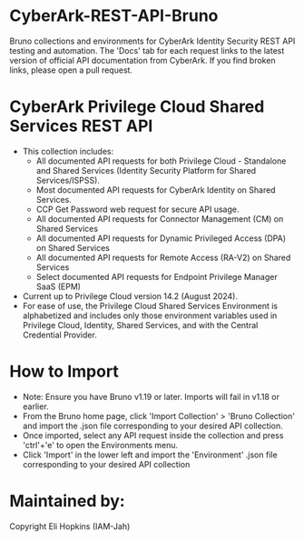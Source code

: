 # CyberArk-REST-API-Bruno
Bruno collections and environments for CyberArk Identity Security REST API testing and automation. The 'Docs' tab for each request links to the latest version of official API documentation from CyberArk. If you find broken links, please open a pull request.

# CyberArk Privilege Cloud Shared Services REST API
* This collection includes:
	* All documented API requests for both Privilege Cloud - Standalone and Shared Services (Identity Security Platform for Shared Services/ISPSS).
	* Most documented API requests for CyberArk Identity on Shared Services.
	* CCP Get Password web request for secure API usage.
	* All documented API requests for Connector Management (CM) on Shared Services
	* All documented API requests for Dynamic Privileged Access (DPA) on Shared Services
	* All documented API requests for Remote Access (RA-V2) on Shared Services
	* Select documented API requests for Endpoint Privilege Manager SaaS (EPM)
* Current up to Privilege Cloud version 14.2 (August 2024).
* For ease of use, the Privilege Cloud Shared Services Environment is alphabetized and includes only those environment variables used in Privilege Cloud, Identity, Shared Services, and with the Central Credential Provider.

# How to Import
* Note: Ensure you have Bruno v1.19 or later. Imports will fail in v1.18 or earlier. 
* From the Bruno home page, click 'Import Collection' > 'Bruno Collection' and import the .json file corresponding to your desired API collection.
* Once imported, select any API request inside the collection and press 'ctrl'+'e' to open the Environments menu.
* Click 'Import' in the lower left and import the 'Environment' .json file corresponding to your desired API collection

# Maintained by:
Copyright Eli Hopkins (IAM-Jah)
